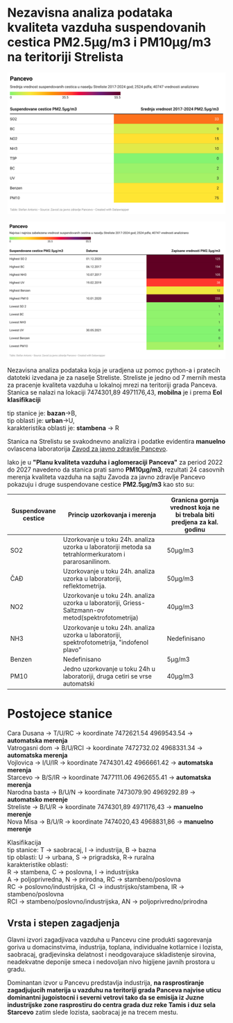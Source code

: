 # Nezavisna analiza podataka kvaliteta vazduha suspendovanih cestica PM2.5µg/m3 i PM10µg/m3 na teritoriji Strelista

<p align="center">
  <img src="https://github.com/6c756e6172/zjzpa-analiza/blob/main/median.png?raw=true" />
</p>

<p align="center">
  <img src="https://github.com/6c756e6172/zjzpa-analiza/blob/main/min-max.png?raw=true" />
</p>

Nezavisna analiza podataka koja je uradjena uz pomoc python-a i pratecih datoteki izvedana je za naselje Streliste. Streliste je jedno od 7 mernih mesta za pracenje kvaliteta vazduha u lokalnoj mrezi na teritoriji grada Panceva. Stanica se nalazi na lokaciji 7474301,89 4971176,43, **mobilna** je  i prema **Eol klasifikaciji** 

tip stanice je: **bazan**->B,<br> 
tip oblasti je: **urban**->U,<br>
karakteristika oblasti je: **stambena** -> R<br> 

Stanica na Strelistu se svakodnevno analizira i podatke evidentira **manuelno** ovlascena laboratorija [Zavod za javno zdravlje Pancevo](https://www.zjzpa.org.rs/vazduh/).<br>

Iako je u **"Planu kvaliteta vazduha i aglomeraciji  Panceva"** za period 2022 do 2027 navedeno da stanica prati samo **PM10µg/m3**, rezultati 24  casovnih merenja kvaliteta vazduha na sajtu Zavoda za javno zdravlje Pancevo pokazuju i druge suspendovane cestice **PM2.5µg/m3** kao sto su:<br>

|Suspendovane cestice | Princip uzorkovanja i merenja | Granicna gornja vrednost koja ne bi trebala biti predjena za kal. godinu           
|----------------|----------------|----------------| 
|SO2                |Uzorkovanje u toku 24h. analiza uzorka u laboratoriji metoda sa tetrahlormerkuratom i pararosanilinom. | 50µg/m3
ČAĐ				|	Uzorkovanje u toku 24h. analiza uzorka u laboratoriji, reflektometrija.| 50µg/m3
NO2				| Uzorkovanje u toku 24h. analiza uzorka u laboratoriji, Griess-Saltzmann-ov metod(spektrofotometrija)| 40µg/m3
NH3				| Uzorkovanje u toku 24h. analiza uzorka u laboratoriji, spektrofotometrija, "indofenol plavo"| Nedefinisano
Benzen			| Nedefinisano | 5µg/m3
PM10          | Jedno uzorkovanje u toku 24h u laboratoriji, druga cetiri se vrse automatski| 40µg/m3

# Postojece stanice

Cara Dusana -> T/U/RC -> koordinate 7472621.54 4969543.54 -> **automatska merenja**<br>
Vatrogasni dom -> B/U/RCI -> koordinate 7472732.02 4968331.34 -> **automatska merenja**<br>
Vojlovica -> I/U/IR ->  koordinate 7474301.42 4966661.42 -> **automatska merenja**<br>
Starcevo -> B/S/IR -> koordinate 7477111.06 4962655.41 -> **automatska merenja**<br>
Narodna basta -> B/U/N -> koordinate 7473079.90 4969292.89 -> **automatsko merenje**<br>
Streliste -> B/U/R -> koordinate 7474301,89 4971176,43 -> **manuelno merenje**<br>
Nova Misa -> B/U/R -> koordinate 7474020,43 4968831,86 -> **manuelno merenje**<br>

Klasifikacija<br> 
tip stanice: T -> saobracaj, I -> industrija, B -> bazna<br>
tip oblasti: U -> urbana, S -> prigradska, R-> ruralna<br>
karakteristike oblasti: <br>
R -> stambena, C -> poslovna, I -> industrijska<br>
A -> poljoprivredna, N -> prirodna, RC -> stambeno/poslovna<br>
RC -> poslovno/industrijska, CI -> industrijsko/stambena, IR -> stambeno/poslovna<br>
RCI -> stambeno/poslovno/industrijska, AN -> poljoprivredno/prirodna<br>

## Vrsta i stepen zagadjenja

Glavni izvori zagadjivaca vazduha u Pancevu cine produkti sagorevanja goriva u domacinstvima, industrija, toplana, individualne kotlarnice i lozista, saobracaj, gradjevinska delatnost i neodgovarajuce skladistenje sirovina, neadekvatne deponije smeca i nedovoljan nivo higijene javnih prostora u gradu.<br>

Dominantan izvor u Pancevu predstavlja industrija, **na rasprostiranje zagadjujucih materija u vazduhu na teritoriji grada Panceva najvise uticu dominantni jugoistocni i severni vetrovi tako da se emisija iz Juzne industrijske zone rasprostiru do centra grada duz reke Tamis i duz sela Starcevo** zatim slede lozista, saobracaj je na trecem mestu.<br>
